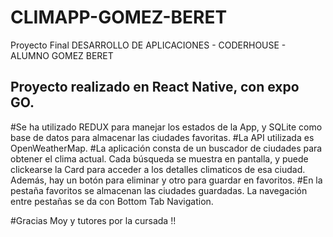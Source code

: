 # CLIMAPP-GOMEZ-BERET
Proyecto Final DESARROLLO DE APLICACIONES - CODERHOUSE - ALUMNO GOMEZ BERET

## Proyecto realizado en React Native, con expo GO.
#Se ha utilizado REDUX para manejar los estados de la App, y SQLite como base de datos para almacenar las ciudades favoritas.
#La API utilizada es OpenWeatherMap.
#La aplicación consta de un buscador de ciudades para obtener el clima actual. Cada búsqueda se muestra en pantalla, y puede clickearse la Card para acceder a los detalles climaticos de esa ciudad.
Además, hay un botón para eliminar y otro para guardar en favoritos.
#En la pestaña favoritos se almacenan las ciudades guardadas. La navegación entre pestañas se da con Bottom Tab Navigation.


#Gracias Moy y tutores por la cursada !!
